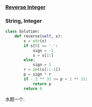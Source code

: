 ### [ Reverse Integer](https://leetcode.com/problems/reverse-integer/)


### String, Integer

```Python
class Solution:
    def reverse(self, x):
        s = str(x)
        if s[0] == '-':
            sign = -1
            s = s[1:]
        else:
            sign = 1
        r = int(s[::-1])
        p = sign * r
        if - 2 ** 31 <= p < 2 ** 31:
            return p
        return 0
```

水题一个.
